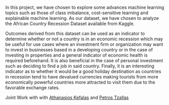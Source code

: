 In this project, we have chosen to explore some advances machine learning topics such as those of class imbalance, cost-sensitive learning and explainable machine learning. As our dataset, we have chosen to analyze the African Country Recession Dataset available from Kaggle.

Outcomes derived from this dataset can be used as an indicator to determine whether or not a country is in an economic recession which may be useful for use cases where an investment firm or organization may want to invest in businesses based in a developing country or in the case of investing in properties and a general indicator of economic health is required beforehand. It is also beneficial in the case of personal investment such as deciding to find a job in said country. Finally, it is an interesting indicator as to whether it would be a good holiday destination as countries in recession tend to have devalued currencies making tourists from more economically powerful countries more attracted to visit them due to the favorable exchange rates.

Joint Work with with [Athanasios Kefalas](https://github.com/athankefalas) and [Petros Tzallas](https://github.com/ptzallas)
